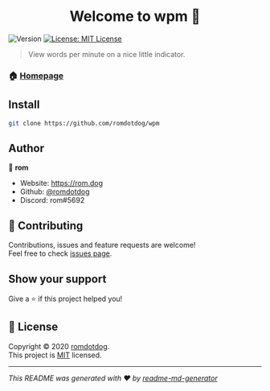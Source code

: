 <h1 align="center">Welcome to wpm 👋</h1>
<p>
  <img alt="Version" src="https://img.shields.io/badge/version-1.1.0-blue.svg?cacheSeconds=2592000" />
  <a href="https://github.com/romdotdog/wpm/blob/main/LICENSE" target="_blank">
    <img alt="License: MIT License" src="https://img.shields.io/badge/License-MIT License-yellow.svg" />
  </a>
</p>

> View words per minute on a nice little indicator.

### 🏠 [Homepage](https://github.com/romdotdog/wpm)

## Install

```sh
git clone https://github.com/romdotdog/wpm
```

## Author

👤 **rom**

* Website: https://rom.dog
* Github: [@romdotdog](https://github.com/romdotdog)
* Discord: rom#5692

## 🤝 Contributing

Contributions, issues and feature requests are welcome!<br />Feel free to check [issues page](https://github.com/romdotdog/wpm/issues). 

## Show your support

Give a ⭐️ if this project helped you!

## 📝 License

Copyright © 2020 [romdotdog](https://github.com/romdotdog).<br />
This project is [MIT](https://github.com/romdotdog/wpm/blob/main/LICENSE) licensed.

***
_This README was generated with ❤️ by [readme-md-generator](https://github.com/kefranabg/readme-md-generator)_
